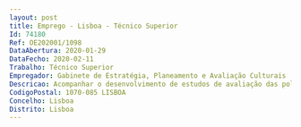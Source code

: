 ```yaml
--- 
layout: post
title: Emprego - Lisboa - Técnico Superior
Id: 74180
Ref: OE202001/1098
DataAbertura: 2020-01-29
DataFecho: 2020-02-11
Trabalho: Técnico Superior
Empregador: Gabinete de Estratégia, Planeamento e Avaliação Culturais
Descricao: Acompanhar o desenvolvimento de estudos de avaliação das políticas setoriais da área daCultura que possa apoiar tecnicamente o suporte à definição de políticas, prioridades e objetivosno âmbito das competências do membro do Governo responsável pela área da cultura Desenvolvimento de atividades de acompanhamento e avaliação de projetos iniciativas emque o GEPAC é parceiro e reflitam sobre o papel da Cultura em processos intersetoriais, nomeadamente na promoção da Coesão Social e Territorial Desenvolvimento de atividades que visem reforçar a relação do GEPAC com a Academia, atravésde protocolos de colaboração, entre outro tipo de instrumentos parcerias, para o reforço da componentede produção de conhecimento e de reflexão em termos da definição de indicadores estratégicos Acompanhamento do processo de prototipagem da construção de um dispositivo de agregaçãoe disponibilização de dados estratisticos dos Organismos Tutelados pela área de Governo da Cultura Acompanhamento, em articulação com o INE, do processo de implementação do diplomalegislativo que visa operacionalizar uma apresentação regular da Conta Satélite da Cultura Produção de relatórios e ou notas estatísticas a partir de informação relevante que concorrapara a produção de conhecimento na área da Cultura Apoio à elaboração do Plano e Relatório de Atividades do GEPAC Colaborar na recolha e coordenação dos contributos dos diferentes serviços e organismos daárea da Cultura Apoio ao desenvolvimento de atividades que visem a identificação e divulgação junto dosserviços de linhas de financiamento que possam apoiar a concretização de politicas medidas naárea da Cultura Participação em reuniões técnicas no âmbito dos trabalhos desenvolvidos.
CodigoPostal: 1070-085 LISBOA
Concelho: Lisboa
Distrito: Lisboa
--- 
```

